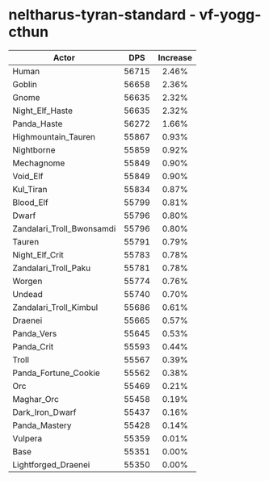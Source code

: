 # neltharus-tyran-standard - vf-yogg-cthun
| Actor | DPS | Increase |
|---|:---:|:---:|
|Human|56715|2.46%|
|Goblin|56658|2.36%|
|Gnome|56635|2.32%|
|Night_Elf_Haste|56635|2.32%|
|Panda_Haste|56272|1.66%|
|Highmountain_Tauren|55867|0.93%|
|Nightborne|55859|0.92%|
|Mechagnome|55849|0.90%|
|Void_Elf|55849|0.90%|
|Kul_Tiran|55834|0.87%|
|Blood_Elf|55799|0.81%|
|Dwarf|55796|0.80%|
|Zandalari_Troll_Bwonsamdi|55796|0.80%|
|Tauren|55791|0.79%|
|Night_Elf_Crit|55783|0.78%|
|Zandalari_Troll_Paku|55781|0.78%|
|Worgen|55774|0.76%|
|Undead|55740|0.70%|
|Zandalari_Troll_Kimbul|55686|0.61%|
|Draenei|55665|0.57%|
|Panda_Vers|55645|0.53%|
|Panda_Crit|55593|0.44%|
|Troll|55567|0.39%|
|Panda_Fortune_Cookie|55562|0.38%|
|Orc|55469|0.21%|
|Maghar_Orc|55458|0.19%|
|Dark_Iron_Dwarf|55437|0.16%|
|Panda_Mastery|55428|0.14%|
|Vulpera|55359|0.01%|
|Base|55351|0.00%|
|Lightforged_Draenei|55350|0.00%|
